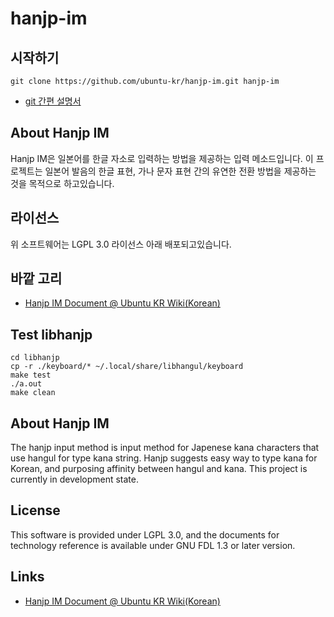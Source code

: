 # hanjp-im

## 시작하기
```
git clone https://github.com/ubuntu-kr/hanjp-im.git hanjp-im
```
- [git 간편 설명서](https://rogerdudler.github.io/git-guide/index.ko.html)

## About Hanjp IM
Hanjp IM은 일본어를 한글 자소로 입력하는 방법을 제공하는 입력 메소드입니다. 이 프로젝트는 일본어 발음의 한글 표현, 가나 문자 표현 간의 유연한 전환 방법을 제공하는 것을 목적으로 하고있습니다.

## 라이선스
위 소프트웨어는 LGPL 3.0 라이선스 아래 배포되고있습니다.

## 바깥 고리
- [Hanjp IM Document @ Ubuntu KR Wiki(Korean)](https://wiki.ubuntu-kr.org/index.php/HanJP_IM)

## Test libhanjp
```
cd libhanjp
cp -r ./keyboard/* ~/.local/share/libhangul/keyboard
make test
./a.out
make clean
```

## About Hanjp IM
The hanjp input method is input method for Japenese kana characters that use hangul for type kana string.
Hanjp suggests easy way to type kana for Korean, and purposing affinity between hangul and kana.
This project is currently in development state.

## License
This software is provided under LGPL 3.0, and the documents for technology reference is available under GNU FDL 1.3 or later version.

## Links
- [Hanjp IM Document @ Ubuntu KR Wiki(Korean)](https://wiki.ubuntu-kr.org/index.php/HanJP_IM)
